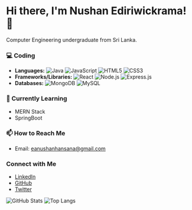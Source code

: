 # Hi there, I'm Nushan Ediriwickrama! 👋

Computer Engineering undergraduate from Sri Lanka.

### 💻 Coding
- **Languages:** ![Java](https://img.shields.io/badge/-Java-orange?style=flat-square&logo=java&logoColor=white) ![JavaScript](https://img.shields.io/badge/-JavaScript-yellow?style=flat-square&logo=javascript&logoColor=white) ![HTML5](https://img.shields.io/badge/-HTML5-orange?style=flat-square&logo=html5&logoColor=white) ![CSS3](https://img.shields.io/badge/-CSS3-blue?style=flat-square&logo=css3&logoColor=white)
- **Frameworks/Libraries:** ![React](https://img.shields.io/badge/-React-blue?style=flat-square&logo=react&logoColor=white) ![Node.js](https://img.shields.io/badge/-Node.js-green?style=flat-square&logo=node.js&logoColor=white) ![Express.js](https://img.shields.io/badge/-Express.js-black?style=flat-square&logo=express&logoColor=white)
- **Databases:** ![MongoDB](https://img.shields.io/badge/-MongoDB-green?style=flat-square&logo=mongodb&logoColor=white) ![MySQL](https://img.shields.io/badge/-MySQL-blue?style=flat-square&logo=mysql&logoColor=white)

### 🌱 Currently Learning
- MERN Stack
- SpringBoot

### 📫 How to Reach Me
- Email: eanushanhansana@gmail.com

### Connect with Me
- [LinkedIn](www.linkedin.com/in/nushan-ediriwickrama-0278842b2)
- [GitHub](https://github.com/nushan2000)
- [Twitter](https://twitter.com/nushan_ed)

![GitHub Stats](https://github-readme-stats.vercel.app/api?username=nushan2000&show_icons=true&theme=radical)
![Top Langs](https://github-readme-stats.vercel.app/api/top-langs/?username=nushan2000&layout=compact&theme=radical)


